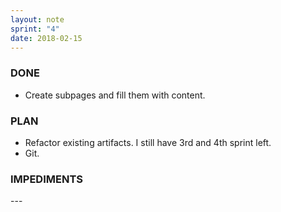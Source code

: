 ```yaml
---
layout: note
sprint: "4"
date: 2018-02-15
---
```


### DONE

* Create subpages and fill them with content.

### PLAN

* Refactor existing artifacts. I still have 3rd and 4th sprint left.
* Git.

### IMPEDIMENTS
\-\-\-